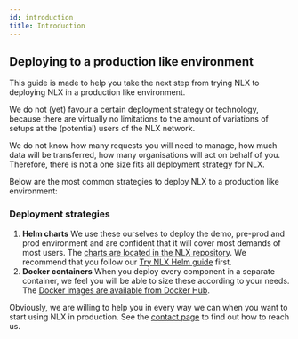 ```yaml
---
id: introduction
title: Introduction
---
```


## Deploying to a production like environment

This guide is made to help you take the next step from trying NLX to deploying NLX in a production like environment.

We do not (yet) favour a certain deployment strategy or technology, because there are virtually no limitations to
the amount of variations of setups at the (potential) users of the NLX network.

We do not know how many requests you will need to manage, how much data will be transferred, how many organisations will act on behalf of you.
Therefore, there is not a one size fits all deployment strategy for NLX.

Below are the most common strategies to deploy NLX to a production like environment:

### Deployment strategies

1. **Helm charts**
   We use these ourselves to deploy the demo, pre-prod and prod environment and are confident that it will cover most demands of most users.
   The [charts are located in the NLX repository](https://gitlab.com/commonground/nlx/nlx/-/tree/master/helm). We recommend that you follow our [Try NLX Helm guide](../try-nlx/helm/introduction) first.
1. **Docker containers**
   When you deploy every component in a separate container, we feel you will be able to size these according to your needs.
   The [Docker images are available from Docker Hub](https://hub.docker.com/u/nlxio).

Obviously, we are willing to help you in every way we can when you want to start using NLX in production.
See the [contact page](https://nlx.io/contact) to find out how to reach us.

